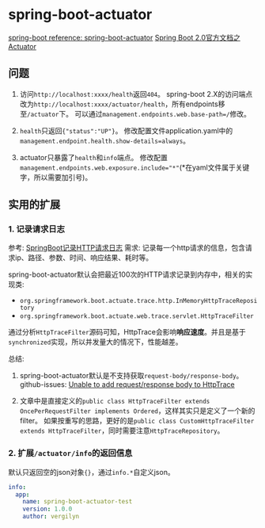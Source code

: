 # spring-boot-actuator

[spring-boot reference: spring-boot-actuator][spring-boot-actuator cn]
[Spring Boot 2.0官方文档之 Actuator][spring-boot-actuator zh]

## 问题
1. 访问`http://localhost:xxxx/health`返回`404`。
spring-boot 2.X的访问端点改为`http://localhost:xxxx/actuator/health`，所有endpoints移至`/actuator`下。
可以通过`management.endpoints.web.base-path=/`修改。

2. `health`只返回`{"status":"UP"}`。
修改配置文件application.yaml中的`management.endpoint.health.show-details=always`。

3. actuator只暴露了`health`和`info`端点。
修改配置`management.endpoints.web.exposure.include="*"`(*在yaml文件属于关键字，所以需要加引号)。  

## 实用的扩展
### 1. 记录请求日志
参考: [SpringBoot记录HTTP请求日志](https://www.jianshu.com/p/29459bcf6e6a)
需求: 记录每一个http请求的信息，包含请求ip、路径、参数、时间、响应结果、耗时等。

spring-boot-actuator默认会把最近100次的HTTP请求记录到内存中，相关的实现类: 
- `org.springframework.boot.actuate.trace.http.InMemoryHttpTraceRepository`
- `org.springframework.boot.actuate.web.trace.servlet.HttpTraceFilter`
  
通过分析`HttpTraceFilter`源码可知，HttpTrace会影响**响应速度**。并且是基于`synchronized`实现，所以并发量大的情况下，性能越差。

总结:
1. spring-boot-actuator默认是不支持获取`request-body/response-body`。
github-issues: [Unable to add request/response body to HttpTrace]

2. 文章中是直接定义的`public class HttpTraceFilter extends OncePerRequestFilter implements Ordered`，这样其实只是定义了一个新的filter。
如果按重写的思路，更好的是`public class CustomHttpTraceFilter extends HttpTraceFilter`，同时需要注意`HttpTraceRepository`。

### 2. 扩展`/actuator/info`的返回信息
默认只返回空的json对象`{}`，通过`info.*`自定义json。
```yaml
info:
  app:
    name: spring-boot-actuator-test
    version: 1.0.0
    author: vergilyn
```

[spring-boot-actuator cn]: https://docs.spring.io/spring-boot/docs/2.1.1.RELEASE/reference/htmlsingle/#production-ready
[spring-boot-actuator zh]: https://blog.csdn.net/alinyua/article/details/80009435
[Unable to add request/response body to HttpTrace]: https://github.com/spring-projects/spring-boot/issues/12953#issuecomment-383830749
